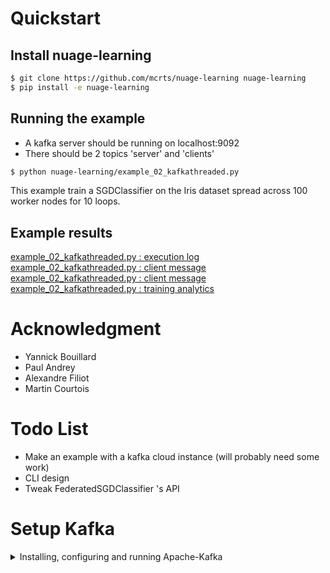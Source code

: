 # Quickstart

## Install nuage-learning
```bash
$ git clone https://github.com/mcrts/nuage-learning nuage-learning
$ pip install -e nuage-learning
```

## Running the example
* A kafka server should be running on localhost:9092
* There should be 2 topics 'server' and 'clients'

```bash
$ python nuage-learning/example_02_kafkathreaded.py
```
This example train a SGDClassifier on the Iris dataset spread across 100 worker nodes for 10 loops.

## Example results
[example_02_kafkathreaded.py : execution log](/images/running_example.png?raw=true "execution log")
[example_02_kafkathreaded.py : client message](/images/local_model.png?raw=true "client message")
[example_02_kafkathreaded.py : client message](/images/global_model.png?raw=true "server message")
[example_02_kafkathreaded.py : training analytics](/images/analytics.png?raw=true "training analytics")

# Acknowledgment
* Yannick Bouillard
* Paul Andrey
* Alexandre Filiot
* Martin Courtois


# Todo List
* Make an example with a kafka cloud instance (will probably need some work)
* CLI design
* Tweak FederatedSGDClassifier 's API

# Setup Kafka
<details>
  <summary>Installing, configuring and running Apache-Kafka</summary>

## 1. Install Apache-Kafka

java8 is required
```shell
apt install openjdk-8-jdk
```

Download and install Apache-Kafka
```shell
wget https://downloads.apache.org/kafka/2.8.0/kafka_2.12-2.8.0.tgz
tar -xvf kafka_2.12-2.8.0.tgz /opt/kafka_2.12-2.8.0
/opt/kafka_2.12-2.8.0/bin/kafka-topics.sh
```

Sanity-check
```shell
/opt/kafka_2.12-2.8.0/bin/kafka-topics.sh
```

Add /opt/kafka_2.12-2.8.0/bin to your $PATH in ~/.bashrc
```shell
export PATH = $PATH:/opt/kafka_2.12-2.8.0/bin
```

Setup log directories
```shell
mkdir /opt/kafka_2.12-2.8.0/data
mkdir /opt/kafka_2.12-2.8.0/data/zookeeper
mkdir /opt/kafka_2.12-2.8.0/data/kafka
```

Update /opt/kafka_2.12-2.8.0/config/zookeeperproperties
```
dataDir = /opt/kafka_2.12-2.8.0/data/zookeeper
```

Update /opt/kafka_2.12-2.8.0/config/zookeeperproperties
```
log.dirs = /opt/kafka_2.12-2.8.0/data/kafka
```

## 2. Start kafka

```shell
zookeeper-server-start.sh /opt/kafka_2.12-2.8.0/config/zookeeper.properties
kafka-server-start.sh /opt/kafka_2.12-2.8.0/config/server.properties
```

## 3. Install conduktor (Kafka GUI)

```shell
wget https://releases.conduktor.io/linux-deb
dpkg -i Conduktor-2.13.1.deb
```
</details>
